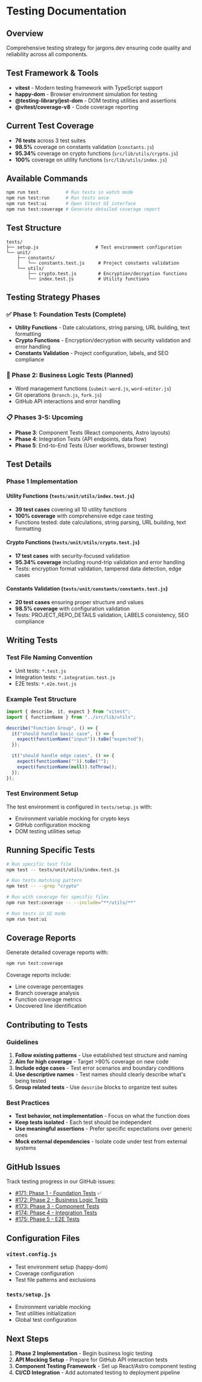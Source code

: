 # Testing Documentation

## Overview

Comprehensive testing strategy for jargons.dev ensuring code quality and reliability across all components.

## Test Framework & Tools

- **vitest** - Modern testing framework with TypeScript support
- **happy-dom** - Browser environment simulation for testing
- **@testing-library/jest-dom** - DOM testing utilities and assertions
- **@vitest/coverage-v8** - Code coverage reporting

## Current Test Coverage

- **76 tests** across 3 test suites
- **98.5%** coverage on constants validation (`constants.js`)
- **95.34%** coverage on crypto functions (`src/lib/utils/crypto.js`)
- **100%** coverage on utility functions (`src/lib/utils/index.js`)

## Available Commands

```sh
npm run test          # Run tests in watch mode
npm run test:run      # Run tests once
npm run test:ui       # Open Vitest UI interface
npm run test:coverage # Generate detailed coverage report
```

## Test Structure

```
tests/
├── setup.js                     # Test environment configuration
└── unit/
    ├── constants/
    │   └── constants.test.js     # Project constants validation
    └── utils/
        ├── crypto.test.js        # Encryption/decryption functions
        └── index.test.js         # Utility functions
```

## Testing Strategy Phases

### ✅ Phase 1: Foundation Tests (Complete)

- **Utility Functions** - Date calculations, string parsing, URL building, text formatting
- **Crypto Functions** - Encryption/decryption with security validation and error handling
- **Constants Validation** - Project configuration, labels, and SEO compliance

### 🔄 Phase 2: Business Logic Tests (Planned)

- Word management functions (`submit-word.js`, `word-editor.js`)
- Git operations (`branch.js`, `fork.js`)
- GitHub API interactions and error handling

### 📋 Phases 3-5: Upcoming

- **Phase 3**: Component Tests (React components, Astro layouts)
- **Phase 4**: Integration Tests (API endpoints, data flow)
- **Phase 5**: End-to-End Tests (User workflows, browser testing)

## Test Details

### Phase 1 Implementation

#### Utility Functions (`tests/unit/utils/index.test.js`)

- **39 test cases** covering all 10 utility functions
- **100% coverage** with comprehensive edge case testing
- Functions tested: date calculations, string parsing, URL building, text formatting

#### Crypto Functions (`tests/unit/utils/crypto.test.js`)

- **17 test cases** with security-focused validation
- **95.34% coverage** including round-trip validation and error handling
- Tests: encryption format validation, tampered data detection, edge cases

#### Constants Validation (`tests/unit/constants/constants.test.js`)

- **20 test cases** ensuring proper structure and values
- **98.5% coverage** with configuration validation
- Tests: PROJECT_REPO_DETAILS validation, LABELS consistency, SEO compliance

## Writing Tests

### Test File Naming Convention

- Unit tests: `*.test.js`
- Integration tests: `*.integration.test.js`
- E2E tests: `*.e2e.test.js`

### Example Test Structure

```javascript
import { describe, it, expect } from "vitest";
import { functionName } from "../src/lib/utils";

describe("Function Group", () => {
  it("should handle basic case", () => {
    expect(functionName("input")).toBe("expected");
  });

  it("should handle edge cases", () => {
    expect(functionName("")).toBe("");
    expect(functionName(null)).toThrow();
  });
});
```

### Test Environment Setup

The test environment is configured in `tests/setup.js` with:

- Environment variable mocking for crypto keys
- GitHub configuration mocking
- DOM testing utilities setup

## Running Specific Tests

```sh
# Run specific test file
npm test -- tests/unit/utils/index.test.js

# Run tests matching pattern
npm test -- --grep "crypto"

# Run with coverage for specific files
npm run test:coverage -- --include="**/utils/**"

# Run tests in UI mode
npm run test:ui
```

## Coverage Reports

Generate detailed coverage reports with:

```sh
npm run test:coverage
```

Coverage reports include:

- Line coverage percentages
- Branch coverage analysis
- Function coverage metrics
- Uncovered line identification

## Contributing to Tests

### Guidelines

1. **Follow existing patterns** - Use established test structure and naming
2. **Aim for high coverage** - Target >90% coverage on new code
3. **Include edge cases** - Test error scenarios and boundary conditions
4. **Use descriptive names** - Test names should clearly describe what's being tested
5. **Group related tests** - Use `describe` blocks to organize test suites

### Best Practices

- **Test behavior, not implementation** - Focus on what the function does
- **Keep tests isolated** - Each test should be independent
- **Use meaningful assertions** - Prefer specific expectations over generic ones
- **Mock external dependencies** - Isolate code under test from external systems

## GitHub Issues

Track testing progress in our GitHub issues:

- [#171: Phase 1 - Foundation Tests](https://github.com/babblebey/dictionry/issues/171) ✅
- [#172: Phase 2 - Business Logic Tests](https://github.com/babblebey/dictionry/issues/172)
- [#173: Phase 3 - Component Tests](https://github.com/babblebey/dictionry/issues/173)
- [#174: Phase 4 - Integration Tests](https://github.com/babblebey/dictionry/issues/174)
- [#175: Phase 5 - E2E Tests](https://github.com/babblebey/dictionry/issues/175)

## Configuration Files

### `vitest.config.js`

- Test environment setup (happy-dom)
- Coverage configuration
- Test file patterns and exclusions

### `tests/setup.js`

- Environment variable mocking
- Test utilities initialization
- Global test configuration

## Next Steps

1. **Phase 2 Implementation** - Begin business logic testing
2. **API Mocking Setup** - Prepare for GitHub API interaction tests
3. **Component Testing Framework** - Set up React/Astro component testing
4. **CI/CD Integration** - Add automated testing to deployment pipeline

